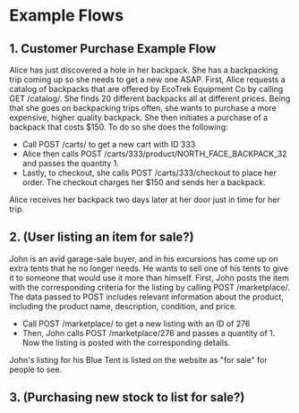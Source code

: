 # Example Flows

## 1. Customer Purchase Example Flow
Alice has just discovered a hole in her backpack. She has a backpacking trip coming up so she needs to get a new one ASAP. First, Alice requests a catalog of backpacks that are offered by EcoTrek Equipment Co by calling GET /catalog/. She finds 20 different backpacks all at different prices. Being that she goes on backpacking trips often, she wants to purchase a more expensive, higher quality backpack. She then initiates a purchase of a backpack that costs $150. 
To do so she does the following:
* Call POST /carts/ to get a new cart with ID 333
* Alice then calls POST /carts/333/product/NORTH_FACE_BACKPACK_32 and passes the quantity 1.
* Lastly, to checkout, she calls POST /carts/333/checkout to place her order. The checkout charges her $150 and sends her a backpack.

Alice receives her backpack two days later at her door just in time for her trip.

## 2. (User listing an item for sale?)
John is an avid garage-sale buyer, and in his excursions has come up on extra tents that he no longer needs. He wants to sell one of his tents to give it to someone that would use it more than himself. First, John posts the item with the corresponding criteria for the listing by calling POST /marketplace/. The data passed to POST includes relevant information about the product, including the product name, description, condition, and price. 
* Call POST /marketplace/ to get a new listing with an ID of 276
* Then, John calls POST /marketplace/276 and passes a quantity of 1. Now the listing is posted with the corresponding details.

John's listing for his Blue Tent is listed on the website as "for sale" for people to see.
## 3. (Purchasing new stock to list for sale?)
